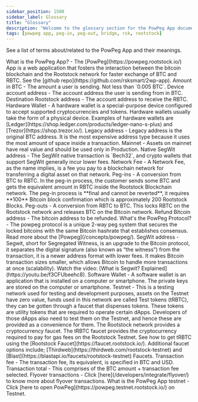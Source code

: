 ```yaml
---
sidebar_position: 1500
sidebar_label: Glossary
title: "Glossary"
description: "Welcome to the glossary section for the PowPeg App documentation."
tags: [powpeg app, peg-in, peg-out, bridge, rsk, rootstock]
---
```


See a list of terms about/related to the PowPeg App and their meanings.

<Accordion>
  <Accordion.Item eventKey="0">
    <Accordion.Header as="h3">What is the PowPeg App?</Accordion.Header>
    <Accordion.Body>
       - The [PowPeg](https://powpeg.rootstock.io/) App is a web application that fosters the interaction between the bitcoin blockchain and the Rootstock network for faster exchange of BTC and RBTC. See the [github repo](https://github.com/rsksmart/2wp-app).
    </Accordion.Body>
  </Accordion.Item>
  <Accordion.Item eventKey="1">
    <Accordion.Header as="h3">Amount in BTC</Accordion.Header>
    <Accordion.Body>
      - The amount a user is sending. Not less than `0.005 BTC`.
    </Accordion.Body>
  </Accordion.Item>
  <Accordion.Item eventKey="2">
    <Accordion.Header as="h3">Device account address</Accordion.Header>
    <Accordion.Body>
      - The account address the user is sending from in BTC.
    </Accordion.Body>
  </Accordion.Item>
  <Accordion.Item eventKey="3">
    <Accordion.Header as="h3">Destination Rootstock address</Accordion.Header>
    <Accordion.Body>
      - The account address to receive the RBTC.
    </Accordion.Body>
  </Accordion.Item>
  <Accordion.Item eventKey="4">
    <Accordion.Header as="h3">Hardware Wallet</Accordion.Header>
    <Accordion.Body>
      - A hardware wallet is a special-purpose device configured to accept supported cryptocurrencies and tokens. Hardware wallets usually take the form of a physical device. Examples of hardware wallets are [Ledger](https://shop.ledger.com/products/ledger-nano-s-plus) and [Trezor](https://shop.trezor.io/).
    </Accordion.Body>
  </Accordion.Item>
  <Accordion.Item eventKey="5">
    <Accordion.Header as="h3">Legacy address</Accordion.Header>
    <Accordion.Body>
      - Legacy address is the original BTC address. It is the most expensive address type because it uses the most amount of space inside a transaction.
    </Accordion.Body>
  </Accordion.Item>
  <Accordion.Item eventKey="6">
    <Accordion.Header as="h3">Mainnet</Accordion.Header>
    <Accordion.Body>
      - Assets on mainnet have real value and should be used only in Production.
    </Accordion.Body>
  </Accordion.Item>
  <Accordion.Item eventKey="7">
    <Accordion.Header as="h3">Native SegWit address</Accordion.Header>
    <Accordion.Body>
      - The SegWit native transaction is `Bech32`, and crypto wallets that support SegWit generally incur lower fees.
    </Accordion.Body>
  </Accordion.Item>
  <Accordion.Item eventKey="8">
    <Accordion.Header as="h3">Network Fee</Accordion.Header>
    <Accordion.Body>
      - A Network Fee, as the name implies, is a fee you pay to a blockchain network for transferring a digital asset on that network.
    </Accordion.Body>
  </Accordion.Item>
  <Accordion.Item eventKey="9">
    <Accordion.Header as="h3">Peg-ins</Accordion.Header>
    <Accordion.Body>
      - A conversion from BTC to RBTC. In the peg-in process, the customer sends some BTC and gets the equivalent amount in RBTC inside the Rootstock Blockchain network. The peg-in process is **final and cannot be reverted**, it requires **100** Bitcoin block confirmation which is approximately 200 Rootstock Blocks.
    </Accordion.Body>
  </Accordion.Item>
  <Accordion.Item eventKey="10">
    <Accordion.Header as="h3">Peg-outs</Accordion.Header>
    <Accordion.Body>
      - A conversion from RBTC to BTC. This locks RBTC on the Rootstock network and releases BTC on the Bitcoin network. 
    </Accordion.Body>
  </Accordion.Item>
  <Accordion.Item eventKey="11">
    <Accordion.Header as="h3">Refund Bitcoin address</Accordion.Header>
    <Accordion.Body>
      - The bitcoin address to be refunded.
    </Accordion.Body>
  </Accordion.Item>
  <Accordion.Item eventKey="12">
    <Accordion.Header as="h3">What's the PowPeg Protocol?</Accordion.Header>
    <Accordion.Body>
      - The powpeg protocol is a unique 2-way peg system that secures the locked bitcoins with the same Bitcoin hashrate that establishes consensus. Read more about the [Powpeg](/concepts/powpeg/).
    </Accordion.Body>
  </Accordion.Item>
  <Accordion.Item eventKey="13">
    <Accordion.Header as="h3">SegWit address</Accordion.Header>
    <Accordion.Body>
      - Segwit, short for Segregated Witness, is an upgrade to the Bitcoin protocol, it separates the digital signature (also known as “the witness”) from the transaction, it is a newer address format with lower fees. It makes Bitcoin transaction sizes smaller, which allows Bitcoin to handle more transactions at once (scalability). Watch the video: [What is Segwit? Explained](https://youtu.be/f3CFUbeehc8).
    </Accordion.Body>
  </Accordion.Item>
  <Accordion.Item eventKey="14">
    <Accordion.Header as="h3">Software Wallet</Accordion.Header>
    <Accordion.Body>
      - A software wallet is an application that is installed on a computer or smartphone. The private keys are stored on the computer or smartphone.
    </Accordion.Body>
  </Accordion.Item>
  <Accordion.Item eventKey="15">
    <Accordion.Header as="h3">Testnet</Accordion.Header>
    <Accordion.Body>
      - This is a testing network used for testing and development purposes, assets on the Testnet have zero value, funds used in this network are called Test tokens (tRBTC), they can be gotten through a faucet that dispenses tokens. These tokens are utility tokens that are required to operate certain dApps. Developers of those dApps also need to test them on the Testnet, and hence these are provided as a convenience for them. The Rootstock network provides a cryptocurrency faucet. The tRBTC faucet provides the cryptocurrency required to pay for gas fees on the Rootstock Testnet. See how to get tRBTC using the [Rootstock Faucet](https://faucet.rootstock.io/). Additional faucet options include; [Thirdweb](https://thirdweb.com/rootstock-testnet) and [Blast](https://blastapi.io/faucets/rootstock-testnet) Faucets.
    </Accordion.Body>
  </Accordion.Item>
  <Accordion.Item eventKey="16">
    <Accordion.Header as="h3">Transaction fee</Accordion.Header>
    <Accordion.Body>
      - The transaction fee, its equivalent, is specified in BTC and USD.
    </Accordion.Body>
  </Accordion.Item>
   <Accordion.Item eventKey="17">
    <Accordion.Header as="h3">Transaction total</Accordion.Header>
    <Accordion.Body>
      - This comprises of the BTC amount + transaction fee selected.
    </Accordion.Body>
  </Accordion.Item>
     <Accordion.Item eventKey="18">
    <Accordion.Header as="h3">Flyover transactions</Accordion.Header>
    <Accordion.Body>
      - Click [here](/developers/integrate/flyover/) to know more about flyover transactions.
    </Accordion.Body>
  </Accordion.Item>
   <Accordion.Item eventKey="19">
    <Accordion.Header as="h3">What is the PowPeg App testnet</Accordion.Header>
    <Accordion.Body>
      - Click [here to open PowPeg](https://powpeg.testnet.rootstock.io/) on Testnet.
    </Accordion.Body>
  </Accordion.Item>

</Accordion>